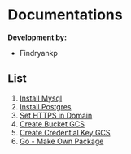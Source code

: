 # Documentations
**Development by:** 
- Findryankp

## List
1. [Install Mysql](https://github.com/Findryankp/documentation-md/blob/main/mysql.md/)
2. [Install Postgres](https://github.com/Findryankp/documentation-md/blob/main/postgres.md/)
3. [Set HTTPS in Domain](https://github.com/Findryankp/documentation-md/blob/main/make-domain-https.md/)
4. [Create Bucket GCS](https://github.com/Findryankp/documentation-md/blob/main/create-bucket-gcs.md/)
5. [Create Credential Key GCS](https://github.com/Findryankp/documentation-md/blob/main/get-gcs-key.md/)
6. [Go - Make Own Package](https://github.com/Findryankp/documentation-md/blob/main/create-own-package-go.md/)